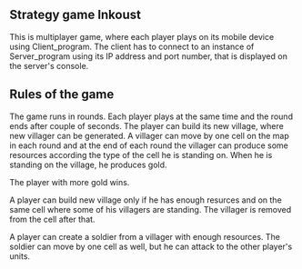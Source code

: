 ## Strategy game Inkoust

This is multiplayer game, where each player plays on its mobile device using Client_program.
The client has to connect to an instance of Server_program using its IP address and port number, 
that is displayed on the server's console.

## Rules of the game

The game runs in rounds. Each player plays at the same time and the round ends after couple of seconds.
The player can build its new village, where new villager can be generated. A villager can move by one
cell on the map in each round and at the end of each round the villager can produce some resources 
according the type of the cell he is standing on. When he is standing on the village, he produces 
gold. 

The player with more gold wins. 

A player can build new village only if he has enough resurces and on the same cell where some of his 
villagers are standing. The villager is removed from the cell after that.

A player can create a soldier from a villager with enough resources. The soldier can move by one cell
as well, but he can attack to the other player's units.

